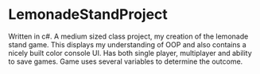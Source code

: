 # LemonadeStandProject
Written in c#.
A medium sized class project, my creation of the lemonade stand game. This displays my understanding of OOP and also contains a nicely built color console UI. Has both single player, multiplayer and ability to save games. Game uses several variables to determine the outcome.